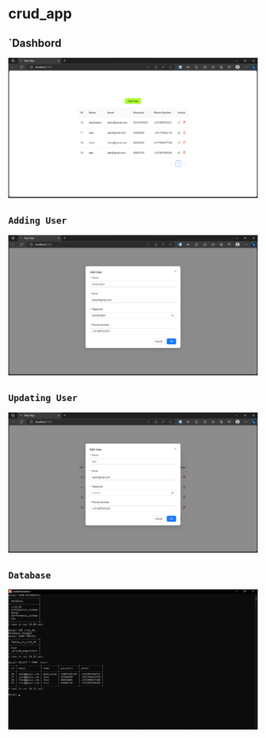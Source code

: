 # crud_app


## `Dashbord

![Dashbord](./img/dashbord.png)

## `Adding User`

![AddUser](./img/addUser.png)

## `Updating User`

![UpdateUser](./img/editUser.png)

## `Database`

![DataBase](./img/db.png)